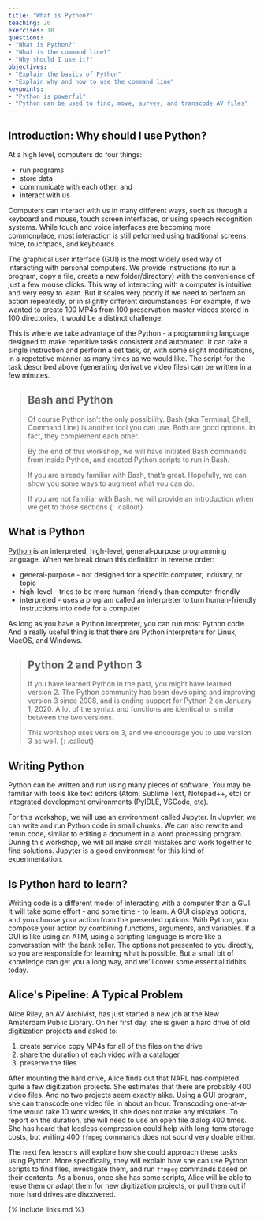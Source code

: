 ```yaml
---
title: "What is Python?"
teaching: 20
exercises: 10
questions:
- "What is Python?"
- "What is the command line?"
- "Why should I use it?"
objectives:
- "Explain the basics of Python"
- "Explain why and how to use the command line"
keypoints:
- "Python is powerful"
- "Python can be used to find, move, survey, and transcode AV files"
---
```


## Introduction: Why should I use Python?

At a high level, computers do four things:
* run programs
* store data
* communicate with each other, and
* interact with us

Computers can interact with us in many different ways, such as through a keyboard and mouse, touch screen interfaces, or using speech recognition systems. While touch and voice interfaces are becoming more commonplace, most interaction is still peformed using traditional screens, mice, touchpads, and keyboards.

The graphical user interface (GUI) is the most widely used way of interacting with personal computers. We provide instructions (to run a program, copy a file, create a new folder/directory) with the convenience of just a few mouse clicks. This way of interacting with a computer is intuitive and very easy to learn. But it scales very poorly if we need to perform an action repeatedly, or in slightly different circumstances. For example, if we wanted to create 100 MP4s from 100 preservation master videos stored in 100 directories, it would be a distinct challenge.

This is where we take advantage of the Python - a programming language designed to make repetitive tasks consistent and automated. It can take a single instruction and perform a set task, or, with some slight modifications, in a repetetive manner as many times as we would like. The script for the task described above (generating derivative video files) can be written in a few minutes.

> ## Bash and Python
>
> Of course Python isn’t the only possibility.
> Bash (aka Terminal, Shell, Command Line) is another tool you can use.
> Both are good options.
> In fact, they complement each other.
>
> By the end of this workshop, we will have initiated Bash commands from inside Python, and created Python scripts to run in Bash.
>
> If you are already familiar with Bash, that’s great.
> Hopefully, we can show you some ways to augment what you can do.
>
> If you are not familiar with Bash, we will provide an introduction when we get to those sections
{: .callout}

## What is Python
[Python](https://en.wikipedia.org/wiki/Python_(programming_language)) is an interpreted, high-level, general-purpose programming language.
When we break down this definition in reverse order:
* general-purpose - not designed for a specific computer, industry, or topic
* high-level - tries to be more human-friendly than computer-friendly
* interpreted - uses a program called an interpreter to turn human-friendly instructions into code for a computer

As long as you have a Python interpreter, you can run most Python code.
And a really useful thing is that there are Python interpreters for Linux, MacOS, and Windows.

> ## Python 2 and Python 3
> If you have learned Python in the past, you might have learned version 2.
> The Python community has been developing and improving version 3 since 2008, and is ending support for Python 2 on January 1, 2020.
> A lot of the syntax and functions are identical or similar between the two versions.
>
> This workshop uses version 3, and we encourage you to use version 3 as well.
{: .callout}

## Writing Python
Python can be written and run using many pieces of software.
You may be familiar with tools like text editors (Atom, Sublime Text, Notepad++, etc) or integrated development environments (PyIDLE, VSCode, etc).

For this workshop, we will use an environment called Jupyter.
In Jupyter, we can write and run Python code in small chunks.
We can also rewrite and rerun code, similar to editing a document in a word processing program.
During this workshop, we will all make small mistakes and work together to find solutions.
Jupyter is a good environment for this kind of experimentation.

## Is Python hard to learn?
Writing code is a different model of interacting with a computer than a GUI.
It will take some effort - and some time - to learn.
A GUI displays options, and you choose your action from the presented options.
With Python, you compose your action by combining functions, arguments, and variables.
If a GUI is like using an ATM, using a scripting language is more like a conversation with the bank teller.
The options not presented to you directly, so you are responsible for learning what is possible.
But a small bit of knowledge can get you a long way, and we’ll cover some essential tidbits today.

## Alice's Pipeline: A Typical Problem
Alice Riley, an AV Archivist, has just started a new job at the New Amsterdam Public Library. On her first day, she is given a hard drive of old digitization projects and asked to:
1. create service copy MP4s for all of the files on the drive
2. share the duration of each video with a cataloger
3. preserve the files

After mounting the hard drive, Alice finds out that NAPL has completed quite a few digitization projects.
She estimates that there are probably 400 video files.
And no two projects seem exactly alike.
Using a GUI program, she can transcode one video file in about an hour.
Transcoding one-at-a-time would take 10 work weeks, if she does not make any mistakes.
To report on the duration, she will need to use an open file dialog 400 times.
She has heard that lossless compression could help with long-term storage costs, but writing 400 `ffmpeg` commands does not sound very doable either.

The next few lessons will explore how she could approach these tasks using Python.
More specifically, they will explain how she can use Python scripts to find files, investigate them, and run `ffmpeg` commands based on their contents. 
As a bonus, once she has some scripts, Alice will be able to reuse them or adapt them for new digitization projects, or pull them out if more hard drives are discovered.

{% include links.md %}
